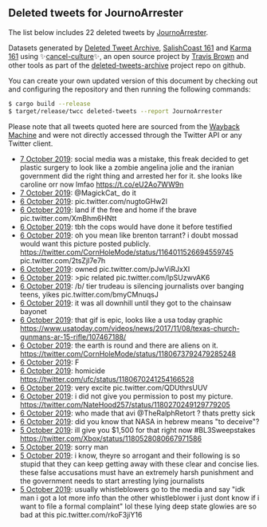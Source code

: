 ## Deleted tweets for JournoArrester

The list below includes 22 deleted tweets by
[JournoArrester](https://twitter.com/JournoArrester).



Datasets generated by [Deleted Tweet Archive](https://twitter.com/deletedtweet161), 
[SalishCoast 161](https://twitter.com/SalishCoastA) and [Karma 161](https://twitter.com/KarmaOneSixOne) 
using ✨[cancel-culture](https://github.com/travisbrown/cancel-culture)✨, an open source project by 
[Travis Brown](https://twitter.com/travisbrown) and other tools as part of the 
[deleted-tweets-archive](https://github.com/salcoast/deleted-tweets-archive/) project repo on github.

You can create your own updated version of this document by checking out and configuring the
repository and then running the following commands:

```bash
$ cargo build --release
$ target/release/twcc deleted-tweets --report JournoArrester
```

Please note that all tweets quoted here are sourced from the
[Wayback Machine](https://web.archive.org) and were not directly accessed through the Twitter API or
any Twitter client.

* [ 7 October 2019](https://web.archive.org/web/20191007143647/https://twitter.com/JournoArrester/status/1181216808113704966): social media was a mistake, this freak decided to get plastic surgery to look like a zombie angelina jolie and the iranian government did the right thing and arrested her for it.  she looks like caroline orr now lmfao https://t.co/eU2Ao7WW9n
* [ 7 October 2019](https://web.archive.org/web/20191007044130/https://twitter.com/JournoArrester/status/1181067000157786112): @MagickCat_ do it
* [ 6 October 2019](https://web.archive.org/web/20191006045514/https://twitter.com/JournoArrester/status/1180707159241351174): pic.twitter.com/nugtoGHw2l
* [ 6 October 2019](https://web.archive.org/web/20191006045635/https://twitter.com/JournoArrester/status/1180706907029463040): land if the free and home if the brave pic.twitter.com/XmBhm6HNtt
* [ 6 October 2019](https://web.archive.org/web/20191006042851/https://twitter.com/JournoArrester/status/1180698894050701312): tbh the cops would have done it before  testified
* [ 6 October 2019](https://web.archive.org/web/20191006042018/https://twitter.com/JournoArrester/status/1180696828066615297): oh you mean like brenton tarrant? i doubt mossad would want this picture posted publicly.  https://twitter.com/CornHoleMode/status/1164011526694559745  pic.twitter.com/2tsZjI7e7h
* [ 6 October 2019](https://web.archive.org/web/20191006041048/https://twitter.com/JournoArrester/status/1180695827074945024): owned pic.twitter.com/pJwViRJxXI
* [ 6 October 2019](https://web.archive.org/web/20191006035521/https://twitter.com/JournoArrester/status/1180688375293988864): >pic related pic.twitter.com/lpSUzwvAK6
* [ 6 October 2019](https://web.archive.org/web/20191006035521/https://twitter.com/JournoArrester/status/1180688375293988864): /b/ tier trudeau is silencing journalists over banging teens, yikes pic.twitter.com/bmyCMnuqsJ
* [ 6 October 2019](https://web.archive.org/web/20191006034700/https://twitter.com/JournoArrester/status/1180685864864751616): it was all downhill until they got to the chainsaw bayonet
* [ 6 October 2019](https://web.archive.org/web/20191006034700/https://twitter.com/JournoArrester/status/1180685864864751616): that gif is epic, looks like a usa today graphic https://www.usatoday.com/videos/news/2017/11/08/texas-church-gunmans-ar-15-rifle/107467188/
* [ 6 October 2019](https://web.archive.org/web/20191006025016/https://twitter.com/JournoArrester/status/1180676407208398848): the earth is round and there are aliens on it. https://twitter.com/CornHoleMode/status/1180673792479285248
* [ 6 October 2019](https://web.archive.org/web/20191006025619/https://twitter.com/JournoArrester/status/1180673272381358081): F
* [ 6 October 2019](https://web.archive.org/web/20191006023812/https://twitter.com/JournoArrester/status/1180670795732963328): homicide https://twitter.com/ufc/status/1180670241254166528
* [ 6 October 2019](https://web.archive.org/web/20191006023202/https://twitter.com/JournoArrester/status/1180669844791975936): very excite pic.twitter.com/QDUthrsUUV
* [ 6 October 2019](https://web.archive.org/web/20191006011150/https://twitter.com/JournoArrester/status/1180650727317889025): i did not give you permission to post my picture. https://twitter.com/NateHood257/status/1180270249129779205
* [ 6 October 2019](https://web.archive.org/web/20191006003147/https://twitter.com/JournoArrester/status/1180640503680909312): who made that avi  @TheRalphRetort ? thats pretty sick
* [ 6 October 2019](https://web.archive.org/web/20191006002435/https://twitter.com/JournoArrester/status/1180638751921442816): did you know that NASA in hebrew means "to deceive"?
* [ 5 October 2019](https://web.archive.org/web/20191005234513/https://twitter.com/JournoArrester/status/1180628172192321537): ill give you $1,500 for that right now  #BL3Sweepstakes  https://twitter.com/Xbox/status/1180528080667971586
* [ 5 October 2019](https://web.archive.org/web/20191005232529/https://twitter.com/JournoArrester/status/1180624814177947648): sorry man
* [ 5 October 2019](https://web.archive.org/web/20191005231901/https://twitter.com/JournoArrester/status/1180621987175190528): i know, theyre so arrogant and their following is so stupid that they can keep getting away with these clear and concise lies. these false accusations must have an extremely harsh punishment and the government needs to start arresting lying journalists
* [ 5 October 2019](https://web.archive.org/web/20191005231901/https://twitter.com/JournoArrester/status/1180621987175190528): usually whistleblowers go to the media and say "idk man i got a lot more info than the other whistleblower i just dont know if i want to file a formal complaint"  lol these lying deep state glowies are so bad at this pic.twitter.com/rkoF3jiY16
